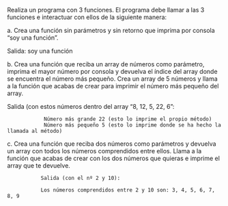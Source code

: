 Realiza un programa con 3 funciones. El programa debe llamar a las 3 funciones e interactuar con ellos de la siguiente manera:

a. Crea una función sin parámetros y sin retorno que imprima por consola “soy una función”.

Salida: soy una función

b. Crea una función que reciba un array de números como parámetro, imprima el mayor número por consola y devuelva el índice del array donde se encuentra el número más pequeño. Crea un array de 5 números y llama a la función que acabas de crear para imprimir el número más pequeño del array.

Salida (con estos números dentro del array “8, 12, 5, 22, 6”:

                Número más grande 22 (esto lo imprime el propio método)
                Número más pequeño 5 (esto lo imprime donde se ha hecho la llamada al método)

c. Crea una función que reciba dos números como parámetros y devuelva un array con todos los números comprendidos entre ellos.
Llama a la función que acabas de crear con los dos números que quieras e imprime el array que te devuelve.

               Salida (con el nº 2 y 10):

               Los números comprendidos entre 2 y 10 son: 3, 4, 5, 6, 7, 8, 9